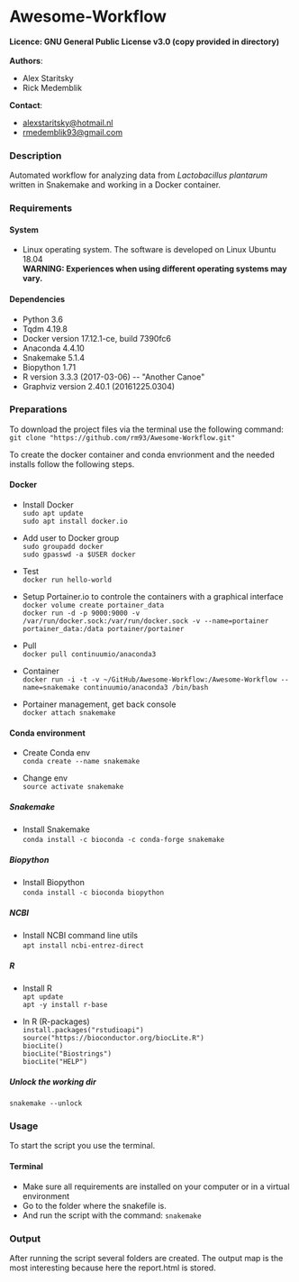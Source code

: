 # Awesome-Workflow

**Licence: GNU General Public License v3.0 (copy provided in directory)**<br />
<br />
**Authors**: 
- Alex Staritsky
- Rick Medemblik

**Contact**:
- alexstaritsky@hotmail.nl
- rmedemblik93@gmail.com
         
### Description

Automated workflow for analyzing data from <i>Lactobacillus plantarum</i> written in Snakemake and working in a Docker container.

### Requirements

#### System

- Linux operating system. The software is developed on Linux Ubuntu 18.04<br />
**WARNING: Experiences when using different operating systems may vary.**

#### Dependencies

- Python 3.6
- Tqdm 4.19.8
- Docker version 17.12.1-ce, build 7390fc6
- Anaconda 4.4.10
- Snakemake 5.1.4
- Biopython 1.71
- R version 3.3.3 (2017-03-06) -- "Another Canoe"
- Graphviz version 2.40.1 (20161225.0304)

### Preparations

To download the project files via the terminal use the following command: `git clone "https://github.com/rm93/Awesome-Workflow.git"`

To create the docker container and conda envrionment and the needed installs follow the following steps.

#### Docker

- Install Docker<br>
`sudo apt update`<br>
`sudo apt install docker.io`<br>

- Add user to Docker group<br>
`sudo groupadd docker`<br>
`sudo gpasswd -a $USER docker`<br>

- Test<br>
`docker run hello-world`<br>

- Setup Portainer.io to controle the containers with a graphical interface<br>
`docker volume create portainer_data`<br>
`docker run -d -p 9000:9000 -v /var/run/docker.sock:/var/run/docker.sock -v --name=portainer portainer_data:/data portainer/portainer`<br>

- Pull<br>
`docker pull continuumio/anaconda3`<br>

- Container<br>
`docker run -i -t -v ~/GitHub/Awesome-Workflow:/Awesome-Workflow --name=snakemake continuumio/anaconda3 /bin/bash`<br>

- Portainer management, get back console<br>
`docker attach snakemake`<br>

#### Conda environment

- Create Conda env<br>
`conda create --name snakemake`<br>

- Change env<br>
`source activate snakemake`<br>

##### Snakemake

- Install Snakemake<br>
`conda install -c bioconda -c conda-forge snakemake`<br>

##### Biopython

- Install Biopython<br>
`conda install -c bioconda biopython`<br>

##### NCBI

- Install NCBI command line utils<br>
`apt install ncbi-entrez-direct`<br>

##### R

- Install R<br>
`apt update`<br>
`apt -y install r-base`<br>

- In R (R-packages)<br>
`install.packages("rstudioapi")`<br>
`source("https://bioconductor.org/biocLite.R")`<br>
`biocLite()`<br>
`biocLite("Biostrings")`<br>
`biocLite("HELP")`<br>

##### Unlock the working dir<br>
`snakemake --unlock`<br>
            
### Usage

To start the script you use the terminal.

#### Terminal
- Make sure all requirements are installed on your computer or in a virtual environment
- Go to the folder where the snakefile is.
- And run the script with the command: `snakemake`

### Output

After running the script several folders are created. The output map is the most interesting because here the report.html is stored.
